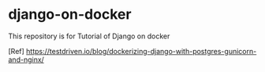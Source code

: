 # django-on-docker
This repository is for Tutorial of Django on docker

[Ref] https://testdriven.io/blog/dockerizing-django-with-postgres-gunicorn-and-nginx/
